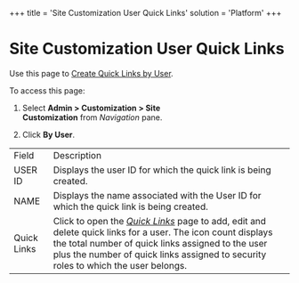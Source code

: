 +++
title = 'Site Customization User Quick Links'
solution = 'Platform'
+++

# Site Customization User Quick Links

<div class="use">

Use this page to [Create Quick Links by
User](../Use_Cases/Create_Quick_Links_by_User.htm).

</div>

To access this page:

1.  Select **Admin \> Customization \> Site
    Customization** from *Navigation* pane.

2.  Click **By
User**.

|             |                                                                                                                                                                                                                                                                             |
| ----------- | --------------------------------------------------------------------------------------------------------------------------------------------------------------------------------------------------------------------------------------------------------------------------- |
| Field       | Description                                                                                                                                                                                                                                                                 |
| USER ID     | Displays the user ID for which the quick link is being created.                                                                                                                                                                                                             |
| NAME        | Displays the name associated with the User ID for which the quick link is being created.                                                                                                                                                                                    |
| Quick Links | Click to open the *[Quick Links](Quick_Links_H.htm)* page to add, edit and delete quick links for a user. The icon count displays the total number of quick links assigned to the user plus the number of quick links assigned to security roles to which the user belongs. |
